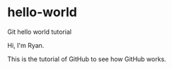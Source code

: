 # hello-world
Git hello world tutorial

Hi, I'm Ryan.

This is the tutorial of GitHub to see how GitHub works.
